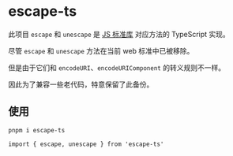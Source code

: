 # escape-ts

此项目 `escape` 和 `unescape` 是 [JS 标准库](https://github.com/zloirock/core-js) 对应方法的 TypeScript 实现。

尽管 `escape` 和 `unescape` 方法在当前 web 标准中已被移除。

但是由于它们和 `encodeURI`、`encodeURIComponent` 的转义规则不一样。

因此为了兼容一些老代码，特意保留了此备份。

## 使用

`pnpm i escape-ts`

`import { escape, unescape } from 'escape-ts'`
